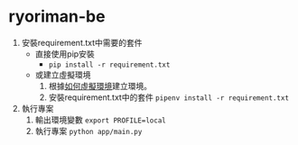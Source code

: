 # ryoriman-be

1. 安裝requirement.txt中需要的套件
    - 直接使用pip安裝
        - ```pip install -r requirement.txt```
    - 或建立虛擬環境
        1. 根據[如何虛擬環境](https://ithelp.ithome.com.tw/articles/10301302)建立環境。
        2. 安裝requirement.txt中的套件
            ```pipenv install -r requirement.txt```
2. 執行專案
    1. 輸出環境變數
        ```export PROFILE=local```
    2. 執行專案
        ```python app/main.py```
